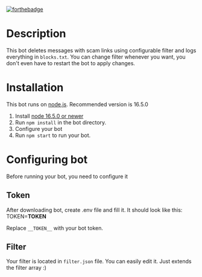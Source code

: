 [![forthebadge](https://forthebadge.com/images/badges/powered-by-coffee.svg)](https://forthebadge.com)

# Description

This bot deletes messages with scam links using configurable filter and logs everything in `blocks.txt`. You can change filter whenever you want, you don't even have to restart the bot to apply changes.

# Installation

This bot runs on [node.js](https://nodejs.org). Recommended version is 16.5.0

1. Install [node 16.5.0 or newer](https://nodejs.org/en/download/)
2. Run `npm install` in the bot directory.
3. Configure your bot
4. Run `npm start` to run your bot.

# Configuring bot

Before running your bot, you need to configure it

## Token

After downloading bot, create .env file and fill it. It should look like this:
TOKEN=**TOKEN**

Replace `__TOKEN__` with your bot token.

## Filter

Your filter is located in `filter.json` file. You can easily edit it. Just extends the filter array :)
